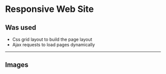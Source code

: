 <h1>Responsive Web Site </h1>

<h2> Was used </h2>

- Css grid layout to build the page layout
- Ajax requests to load pages dynamically

---

<h2> Images </h2>





